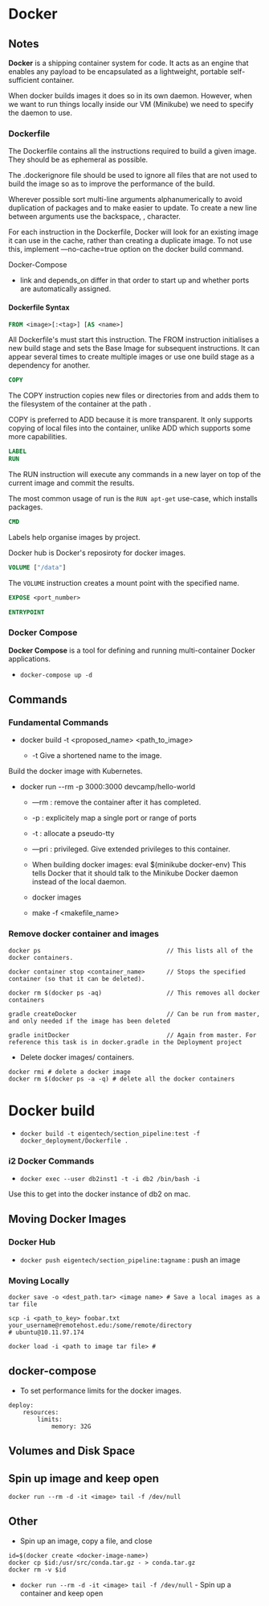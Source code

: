 # Docker

## Notes

**Docker** is a shipping container system for code. It acts as an engine that enables any payload to be encapsulated as a lightweight, portable self-sufficient container.

When docker builds images it does so in its own daemon. However, when we want to run things locally inside our VM (Minikube) we need to specify the daemon to use.

### Dockerfile

The Dockerfile contains all the instructions required to build a given image. They should be as ephemeral as possible.

The .dockerignore file should be used to ignore all files that are not used to build the image so as to improve the performance of the build.

Wherever possible sort multi-line arguments alphanumerically to avoid duplication of packages and to make easier to update. To create a new line between arguments use the backspace, \, character.

For each instruction in the Dockerfile, Docker will look for an existing image it can use in the cache, rather than creating a duplicate image. To not use this, implement —no-cache=true option on the docker build command.

Docker-Compose

- link and depends_on differ in that order to start up and whether ports are automatically assigned.

#### Dockerfile Syntax

```Dockerfile
FROM <image>[:<tag>] [AS <name>]
```

All Dockerfile's must start this instruction. The FROM instruction initialises a new build stage and sets the Base Image for subsequent instructions. It can appear several times to create multiple images or use one build stage as a dependency for another.

```Dockerfile
COPY
```

The COPY instruction copies new files or directories from <src> and adds them to the filesystem of the container at the path <dest>.

COPY is preferred to ADD because it is more transparent. It only supports copying of local files into the container, unlike ADD which supports some more capabilities.

```Dockerfile
LABEL
RUN
```

The RUN instruction will execute any commands in a new layer on top of the current image and commit the results.

The most common usage of run is the `RUN apt-get` use-case, which installs packages.

```Dockerfile
CMD
```

Labels help organise images by project.

Docker hub is Docker's reposiroty for docker images.

```Dockerfile
VOLUME ["/data"]
```

The `VOLUME` instruction creates a mount point with the specified name.

```Dockerfile
EXPOSE <port_number>
```

```Dockerfile
ENTRYPOINT
```

### Docker Compose

**Docker Compose** is a tool for defining and running multi-container Docker applications. 

* `docker-compose up -d`

## Commands

### Fundamental Commands

* docker build -t <proposed_name> <path_to_image>

  * -t Give a shortened name to the image.

Build the docker image with Kubernetes.

* docker run --rm -p 3000:3000 devcamp/hello-world
  - —rm : remove the container after it has completed.
  - -p : explicitely map a single port or range of ports
  - -t : allocate a pseudo-tty
  - —pri : privileged. Give extended privileges to this container.

  - When building docker images:
    eval $(minikube docker-env)
    This tells Docker that it should talk to the Minikube Docker daemon instead of the local daemon.
  - docker images
  - make -f <makefile_name>

### Remove docker container and images

```
docker ps                                   // This lists all of the docker containers.

docker container stop <container_name>      // Stops the specified container (so that it can be deleted).

docker rm $(docker ps -aq)                  // This removes all docker containers

gradle createDocker                         // Can be run from master, and only needed if the image has been deleted

gradle initDocker                           // Again from master. For reference this task is in docker.gradle in the Deployment project
```

* Delete docker images/ containers.

```
docker rmi # delete a docker image
docker rm $(docker ps -a -q) # delete all the docker containers
```

# Docker build

* `docker build -t eigentech/section_pipeline:test -f docker_deployment/Dockerfile .`

### i2 Docker Commands

* `docker exec --user db2inst1 -t -i db2 /bin/bash -i`

Use this to get into the docker instance of db2 on mac.

## Moving Docker Images

### Docker Hub

* `docker push eigentech/section_pipeline:tagname` : push an image 

### Moving Locally

```
docker save -o <dest_path.tar> <image name> # Save a local images as a tar file

scp -i <path_to_key> foobar.txt your_username@remotehost.edu:/some/remote/directory
# ubuntu@10.11.97.174

docker load -i <path to image tar file> # 
```

## docker-compose

* To set performance limits for the docker images.

```
deploy:
    resources: 
	    limits:
		    memory: 32G
```

## Volumes and Disk Space

## Spin up image and keep open

`docker run --rm -d -it <image> tail -f /dev/null`

## Other

* Spin up an image, copy a file, and close

```
id=$(docker create <docker-image-name>)                                                                                                                                                                       
docker cp $id:/usr/src/conda.tar.gz - > conda.tar.gz
docker rm -v $id
```

* `docker run --rm -d -it <image> tail -f /dev/null` - Spin up a container and keep open


